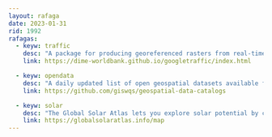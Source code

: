 ```yaml
---
layout: rafaga
date: 2023-01-31
rid: 1992
rafagas:
  - keyw: traffic
    desc: "A package for producing georeferenced rasters from real-time Google Maps traffic information (API key required), useful for spatially combining traffic information with other data sources"
    link: https://dime-worldbank.github.io/googletraffic/index.html

  - keyw: opendata
    desc: "A daily updated list of open geospatial datasets available from AWS, Earth Engine, Planetary Computer, NASA CMR, and STAC Index as a CSV file and as a JSON file"
    link: https://github.com/giswqs/geospatial-data-catalogs

  - keyw: solar
    desc: "The Global Solar Atlas lets you explore solar potential by clicking on the map to select locations or draw rectangles and polygons to calculate the estimated energy production of any location"
    link: https://globalsolaratlas.info/map
---
```

